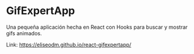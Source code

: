 # GifExpertApp

Una pequeña aplicación hecha en React con Hooks para buscar y mostrar gifs animados.

Link: https://eliseodm.github.io/react-gifexpertapp/

